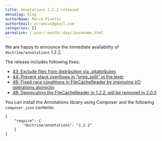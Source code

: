 ```yaml
---
title: Annotations 1.2.2 released
menuSlug: blog
authorName: Marco Pivetta
authorEmail: ocramius@gmail.com
categories: []
permalink: /:year/:month/:day/:basename.html
---
```

We are happy to announce the immediate availability of
`doctrine/annotations` 1.2.2.

The release includes following fixes:

-   [43: Exclude files from distribution via
    .gitattributes](https://github.com/doctrine/annotations/pull/43)
-   [44: Prevent stack overflows in "preg\_split" in the
    lexer](https://github.com/doctrine/annotations/pull/44)
-   [46: Fixed race conditions in FileCacheReader by improving I/O
    operations
    atomicity](https://github.com/doctrine/annotations/pull/46)
-   [48: Deprecating the FileCacheReader in 1.2.2: will be removed in
    2.0.0](https://github.com/doctrine/annotations/pull/48)

You can install the Annotations library using Composer and the following
`composer.json` contents:

~~~~ {.sourceCode .json}
{
    "require": {
        "doctrine/annotations": "1.2.2"
    }
}
~~~~
